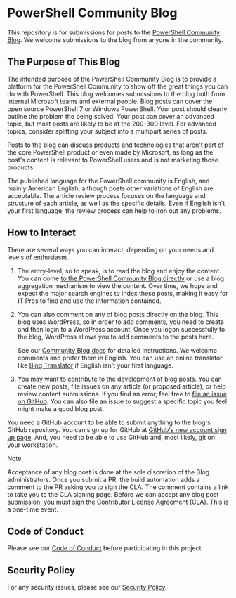 # PowerShell Community Blog

This repository is for submissions for posts to the [PowerShell Community Blog][1]. We welcome
submissions to the blog from anyone in the community.

## The Purpose of This Blog

The intended purpose of the PowerShell Community Blog is to provide a platform for the PowerShell
Community to show off the great things you can do with PowerShell. This blog welcomes submissions to
the blog both from internal Microsoft teams and external people. Blog posts can cover the open
source PowerShell 7 or Windows PowerShell. Your post should clearly outline the problem the being
solved. Your post can cover an advanced topic, but most posts are likely to be at the 200-300 level.
For advanced topics, consider splitting your subject into a multipart series of posts.

Posts to the blog can discuss products and technologies that aren't part of the core PowerShell
product or even made by Microsoft, as long as the post's content is relevant to PowerShell users and
is not marketing those products.

The published language for the PowerShell community is English, and mainly American English,
although posts other variations of English are acceptable. The article review process focuses on the
language and structure of each article, as well as the specific details. Even if English isn't your
first language, the review process can help to iron out any problems.

## How to Interact

There are several ways you can interact, depending on your needs and levels of enthusiasm.

1. The entry-level, so to speak, is to read the blog and enjoy the content. You can come
   [to the PowerShell Community Blog directly][5] or use a blog aggregation mechanism to view the
   content. Over time, we hope and expect the major search engines to index these posts, making it
   easy for IT Pros to find and use the information contained.

1. You can also comment on any of blog posts directly on the blog. This blog uses WordPress, so in
   order to add comments, you need to create and then login to a WordPress account. Once you logon
   successfully to the blog, WordPress allows you to add comments to the posts here.

   See our [Community Blog docs][6] for detailed instructions. We welcome comments and prefer them
   in English. You can use an online translator like [Bing Translator][7] if English isn't your
   first language.

1. You may want to contribute to the development of blog posts. You can create new posts, file
   issues on any article (or proposed article), or help review content submissions. If you find an
   error, feel free to [file an issue on GitHub][8]. You can also file an issue to suggest a
   specific topic you feel might make a good blog post.

You need a GitHub account to be able to submit anything to the blog's GitHub repository. You can
sign up for GitHub at [GitHub's new account sign up page][9]. And, you need to be able to use GitHub
and, most likely, git on your workstation.

> [!NOTE]
> Acceptance of any blog post is done at the sole discretion of the Blog administrators. Once you
> submit a PR, the build automation adds a comment to the PR asking you to sign the CLA. The comment
> contains a link to take you to the CLA signing page. Before we can accept any blog post
> submission, you must sign the Contributor License Agreement (CLA). This is a one-time event.

## Code of Conduct

Please see our [Code of Conduct](.github/CODE_OF_CONDUCT.md) before participating in this project.

## Security Policy

For any security issues, please see our [Security Policy](.github/SECURITY.md).

<!-- link references -->
[1]: https://devblogs.microsoft.com/powershell-community
[5]: https://devblogs.microsoft.com/powershell-community
[6]: https://github.com/PowerShell/Community-Blog/tree/main/Docs
[7]: https://www.bing.com/translator
[8]: https://github.com/PowerShell/Community-Blog/issues
[9]: https://github.com/join?source=login
